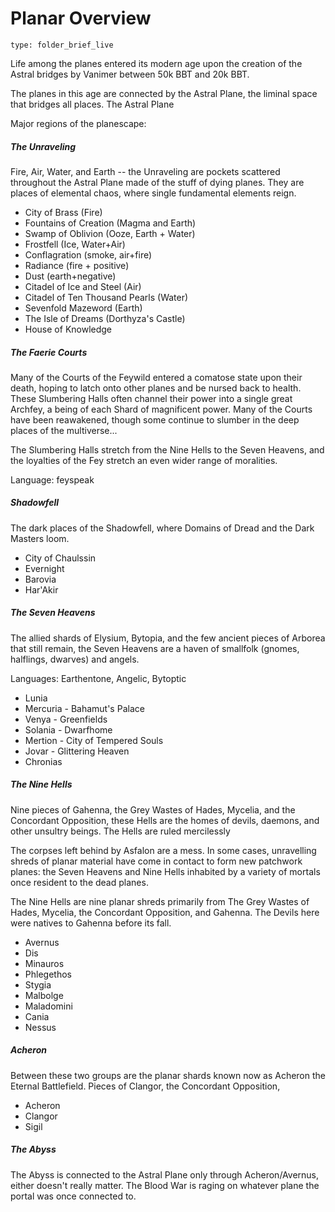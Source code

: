 # Planar Overview
 
```ccard
type: folder_brief_live
```
 
Life among the planes entered its modern age upon the creation of the Astral bridges by Vanimer between 50k BBT and 20k BBT.

The planes in this age are connected by the Astral Plane, the liminal space that bridges all places. The Astral Plane 

Major regions of the planescape:

##### The Unraveling

Fire, Air, Water, and Earth -- the Unraveling are pockets scattered throughout the Astral Plane made of the stuff of dying planes. They are places of elemental chaos, where single fundamental elements reign.
- City of Brass (Fire)
- Fountains of Creation (Magma and Earth)
- Swamp of Oblivion (Ooze, Earth + Water)
- Frostfell (Ice, Water+Air)
- Conflagration (smoke, air+fire)
- Radiance (fire + positive)
- Dust (earth+negative)
- Citadel of Ice and Steel (Air)
- Citadel of Ten Thousand Pearls (Water)
- Sevenfold Mazeword (Earth)
- The Isle of Dreams (Dorthyza's Castle)
- House of Knowledge

##### The Faerie Courts
Many of the Courts of the Feywild entered a comatose state upon their death, hoping to latch onto other planes and be nursed back to health. These Slumbering Halls often channel their power into a single great Archfey, a being of each Shard of magnificent power. Many of the Courts have been reawakened, though some continue to slumber in the deep places of the multiverse...

The Slumbering Halls stretch from the Nine Hells to the Seven Heavens, and the loyalties of the Fey stretch an even wider range of moralities.

Language: feyspeak

##### Shadowfell

The dark places of the Shadowfell, where Domains of Dread and the Dark Masters loom.

- City of Chaulssin
- Evernight
- Barovia
- Har'Akir

##### The Seven Heavens

The allied shards of Elysium, Bytopia, and the few ancient pieces of Arborea that still remain, the Seven Heavens are a haven of smallfolk (gnomes, halflings, dwarves) and angels.

Languages: Earthentone, Angelic, Bytoptic

- Lunia
- Mercuria - Bahamut's Palace
- Venya - Greenfields
- Solania - Dwarfhome
- Mertion - City of Tempered Souls
- Jovar - Glittering Heaven
- Chronias

##### The Nine Hells

Nine pieces of Gahenna, the Grey Wastes of Hades, Mycelia, and the Concordant Opposition, these Hells are the homes of devils, daemons, and other unsultry beings. The Hells are ruled mercilessly  

The corpses left behind by Asfalon are a mess. In some cases, unravelling shreds of planar material have come in contact to form new patchwork planes: the Seven Heavens and Nine Hells inhabited by a variety of mortals once resident to the dead planes.

The Nine Hells are nine planar shreds primarily from The Grey Wastes of Hades, Mycelia, the Concordant Opposition, and Gahenna. The Devils here were natives to Gahenna before its fall.

- Avernus
- Dis
- Minauros
- Phlegethos
- Stygia
- Malbolge
- Maladomini
- Cania
- Nessus

##### Acheron

Between these two groups are the planar shards known now as Acheron the Eternal Battlefield. Pieces of Clangor, the Concordant Opposition, 

- Acheron
- Clangor
- Sigil

##### The Abyss

The Abyss is connected to the Astral Plane only through Acheron/Avernus, either doesn't really matter. The Blood War is raging on whatever plane the portal was once connected to.

